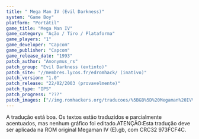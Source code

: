 ```yaml
---
title: " Mega Man IV (Evil Darkness)"
system: "Game Boy"
platform: "Portátil"
game_title: "Mega Man IV"
game_category: "Ação / Tiro / Plataforma"
game_players: "1"
game_developer: "Capcom"
game_publisher: "Capcom"
game_release_date: "1993"
patch_author: "Anonymus_rs"
patch_group: "Evil Darkness (extinto)"
patch_site: "//membres.lycos.fr/edromhack/ (inativo)"
patch_version: "1.0"
patch_release: "22/02/2003 (provavelmente)"
patch_type: "IPS"
patch_progress: "???"
patch_images: ["//img.romhackers.org/traducoes/%5BGB%5D%20Megaman%20IV%20-%20Evil%20Darkness%20-%201.png","//img.romhackers.org/traducoes/%5BGB%5D%20Megaman%20IV%20-%20Evil%20Darkness%20-%202.png","//img.romhackers.org/traducoes/%5BGB%5D%20Megaman%20IV%20-%20Evil%20Darkness%20-%203.png"]
---
```

A tradução está boa. Os textos estão traduzidos e parcialmente acentuados, mas nenhum gráfico foi editado.ATENÇÃO:Esta tradução deve ser aplicada na ROM original Megaman IV (E).gb, com CRC32 973FCF4C.
